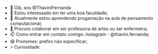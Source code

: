 - 👋 Olá, sou @ThaviniFernanda
- 👀 Estou interessado em ter uma boa faculdade;
- 🌱 Atualmente estou aprendendo progamação na aula de pensamento computacional;
- 💞️ Procuro colaborar em ser professora de artes ou ser enfermeira;
- 📫 Como entrar em contato comigo: instagram - @thavini.fernanda;
- 😄 Pronomes: prefiro não específicar;
- ⚡ Curiosidade: 

<!---
ThaviniFernanda/ThaviniFernanda is a ✨ special ✨ repository because its `README.md` (this file) appears on your GitHub profile.
You can click the Preview link to take a look at your changes.
--->

